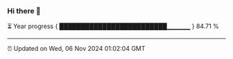 ### Hi there 👋

⏳ Year progress { █████████████████████████▁▁▁▁▁ } 84.71 %

---

⏰ Updated on Wed, 06 Nov 2024 01:02:04 GMT
